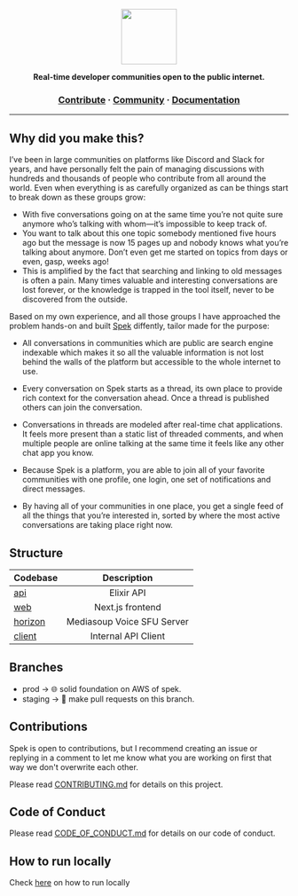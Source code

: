 <a href="https://withspek.netlify.app"><p align="center">
<img height=100 src="https://raw.githubusercontent.com/withspek/spek/staging/.assets/logo.svg"/>

</p></a>
<p align="center">
  <strong>Real-time developer communities open to the public internet.</strong>
</p>

<h3 align="center">
  <a href="https://github.com/withspek/spek/blob/stating/CONTRIBUTING.md">Contribute</a>
  <span> · </span>
  <a href="https://withspek.netlify.app/c/spek">Community</a>
  <span> · </span>
  <a href="https://github.com/withspek/spek/README.md">Documentation</a>
</h3>

---

## Why did you make this?

I’ve been in large communities on platforms like Discord and Slack for years, and have personally felt the pain of managing discussions with hundreds and thousands of people who contribute from all around the world. Even when everything is as carefully organized as can be things start to break down as these groups grow:

- With five conversations going on at the same time you’re not quite sure anymore who’s talking with whom—it’s impossible to keep track of.
- You want to talk about this one topic somebody mentioned five hours ago but the message is now 15 pages up and nobody knows what you’re talking about anymore. Don’t even get me started on topics from days or even, gasp, weeks ago!
- This is amplified by the fact that searching and linking to old messages is often a pain. Many times valuable and interesting conversations are lost forever, or the knowledge is trapped in the tool itself, never to be discovered from the outside.

Based on my own experience, and all those groups I have approached the problem hands-on and built [Spek](https://withspek.netlify.app) diffently, tailor made for the purpose:

- All conversations in communities which are public are search engine indexable which makes it so all the valuable information is not lost behind the walls of the platform but accessible to the whole internet to use.

- Every conversation on Spek starts as a thread, its own place to provide rich context for the conversation ahead. Once a thread is published others can join the conversation.

- Conversations in threads are modeled after real-time chat applications. It feels more present than a static list of threaded comments, and when multiple people are online talking at the same time it feels like any other chat app you know.

- Because Spek is a platform, you are able to join all of your favorite communities with one profile, one login, one set of notifications and direct messages.

- By having all of your communities in one place, you get a single feed of all the things that you’re interested in, sorted by where the most active conversations are taking place right now.

## Structure

| Codebase                  |        Description         |
| :------------------------ | :------------------------: |
| [api](api)                |         Elixir API         |
| [web](apps/web)           |      Next.js frontend      |
| [horizon](horizon)        | Mediasoup Voice SFU Server |
| [client](packages/client) |    Internal API Client     |

## Branches

- prod -> 🌐 solid foundation on AWS of spek.
- staging -> 🦺 make pull requests on this branch.

## Contributions

Spek is open to contributions, but I recommend creating an issue or replying in a comment to let me know what you are working on first that way we don't overwrite each other.

Please read [CONTRIBUTING.md](https://github.com/withspek/spek/blob/staging/CONTRIBUTING.md) for details on this project.

## Code of Conduct

Please read [CODE_OF_CONDUCT.md](https://github.com/withspek/spek/blob/staging/CODE_OF_CONDUCT.md) for details on our code of conduct.

## How to run locally

Check <a href="https://github.com/withspek/spek/blob/staging/CONTRIBUTING.md#quickstart-local-frontend-development">here</a> on how to run locally</a>

